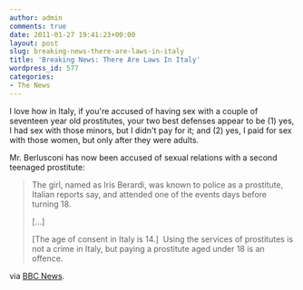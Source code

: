 ```yaml
---
author: admin
comments: true
date: 2011-01-27 19:41:23+00:00
layout: post
slug: breaking-news-there-are-laws-in-italy
title: 'Breaking News: There Are Laws In Italy'
wordpress_id: 577
categories:
- The News
---
```


I love how in Italy, if you're accused of having sex with a couple of seventeen year old prostitutes, your two best defenses appear to be (1) yes, I had sex with those minors, but I didn't pay for it; and (2) yes, I paid for sex with those women, but only after they were adults.

Mr. Berlusconi has now been accused of sexual relations with a second teenaged prostitute:

> The girl, named as Iris Berardi, was known to police as a prostitute, Italian reports say, and attended one of the events days before turning 18.
>
> [...]
>
> [The age of consent in Italy is 14.]  Using the services of prostitutes is not a crime in Italy, but paying a prostitute aged under 18 is an offence.

via [BBC News](http://www.bbc.co.uk/news/world-europe-12295615).
